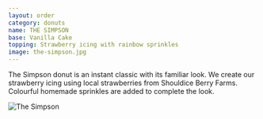 ```yaml
---
layout: order
category: donuts
name: THE SIMPSON
base: Vanilla Cake
topping: Strawberry icing with rainbow sprinkles
image: the-simpson.jpg
---
```


The Simpson donut is an instant classic with its familiar look. We create our strawberry icing using local strawberries from Shouldice Berry Farms. Colourful homemade sprinkles are added to complete the look.

![The Simpson](http://i.imgur.com/HHBo0S7.jpg)
